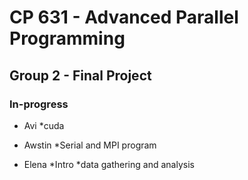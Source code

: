 # CP 631 - Advanced Parallel Programming
## Group 2 - Final Project

### In-progress

* Avi
*cuda

* Awstin
*Serial and MPI program

* Elena
*Intro
*data gathering and analysis
